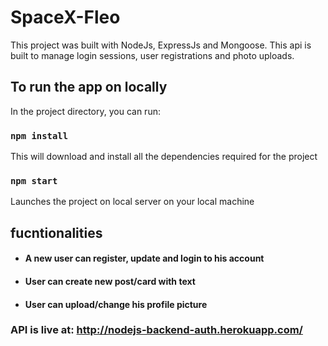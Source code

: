 # SpaceX-Fleo

This project was built with NodeJs, ExpressJs and Mongoose.
This api is built to manage login sessions, user registrations and photo uploads.


## To run the app on locally

In the project directory, you can run:

### `npm install`

This will download and install all the dependencies required for the project 


### `npm start`

Launches the project on local server on your local machine

## fucntionalities

* #### A new user can register, update and login to his account
* #### User can create new post/card with text
* #### User can upload/change his profile picture

### API is live at: http://nodejs-backend-auth.herokuapp.com/




